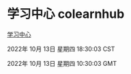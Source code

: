 # 学习中心 colearnhub
[学习中心](http://27.19.33.125:56308/colearnhub/)

2022年 10月 13日 星期四 18:30:03 CST

2022年 10月 13日 星期四 10:30:03 GMT
